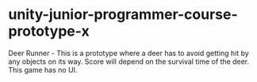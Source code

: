 # unity-junior-programmer-course-prototype-x
Deer Runner - This is a prototype where a deer has to avoid getting hit by any objects on its way. Score will depend on the survival time of the deer. This game has no UI.
